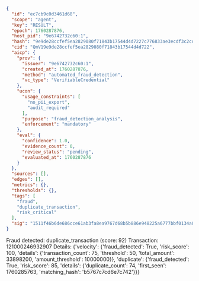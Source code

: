 ```json
{
  "id": "ec7cb9c0d3461d68",
  "scope": "agent",
  "key": "RESULT",
  "epoch": 1760287876,
  "host_pid": "9e6742732c60:1",
  "hash": "9e9de28ccfef5ea2829080f71843b17544d4d7227c776833ae3ecdf3c2cdbb39",
  "cid": "QmV19e9de28ccfef5ea2829080f71843b17544d4d722",
  "aicp": {
    "prov": {
      "issuer": "9e6742732c60:1",
      "created_at": 1760287876,
      "method": "automated_fraud_detection",
      "vc_type": "VerifiableCredential"
    },
    "ucon": {
      "usage_constraints": [
        "no_pii_export",
        "audit_required"
      ],
      "purpose": "fraud_detection_analysis",
      "enforcement": "mandatory"
    },
    "eval": {
      "confidence": 1.0,
      "evidence_count": 0,
      "review_status": "pending",
      "evaluated_at": 1760287876
    }
  },
  "sources": [],
  "edges": [],
  "metrics": {},
  "thresholds": {},
  "tags": [
    "fraud",
    "duplicate_transaction",
    "risk_critical"
  ],
  "sig": "1511f46b6de686cce61ab3fa8ea9767d68b5b886e948225a6777bbf0134a8733"
}
```

Fraud detected: duplicate_transaction (score: 92)
Transaction: 121000246932907
Details: {'velocity': {'fraud_detected': True, 'risk_score': 100, 'details': {'transaction_count': 75, 'threshold': 50, 'total_amount': 33898200, 'amount_threshold': 10000000}}, 'duplicate': {'fraud_detected': True, 'risk_score': 85, 'details': {'duplicate_count': 74, 'first_seen': 1760285763, 'matching_hash': 'b5767c7cd6e7c742'}}}
